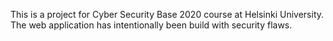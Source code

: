 This is a project for Cyber Security Base 2020 course at Helsinki University.
The web application has intentionally been build with security flaws.
